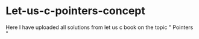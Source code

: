 # Let-us-c-pointers-concept
Here I have uploaded all solutions from let us c book on the topic " Pointers "
